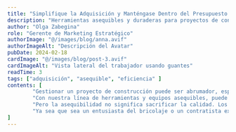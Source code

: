 ```yaml
---
title: "Simplifique la Adquisición y Manténgase Dentro del Presupuesto con ScrewFast"
description: "Herramientas asequibles y duraderas para proyectos de construcción eficientes"
author: "Olga Zabegina"
role: "Gerente de Marketing Estratégico"
authorImage: "@/images/blog/anna.avif"
authorImageAlt: "Descripción del Avatar"
pubDate: 2024-02-18
cardImage: "@/images/blog/post-3.avif"
cardImageAlt: "Vista lateral del trabajador usando guantes"
readTime: 3
tags: ["adquisición", "asequible", "eficiencia" ]
contents: [
        "Gestionar un proyecto de construcción puede ser abrumador, especialmente cuando se trata de adquisiciones. Por eso ScrewFast está comprometido a simplificar el proceso y mantener sus proyectos dentro del presupuesto.",
        "Con nuestra línea de herramientas y equipos asequibles, puede encontrar todo lo que necesita sin quebrar el banco. Nuestro diseño centrado en el usuario asegura que nuestros productos sean fáciles de usar, ahorrándole tiempo y frustración en el sitio de trabajo.",
        "Pero la asequibilidad no significa sacrificar la calidad. Los productos de ScrewFast están construidos para durar, proporcionando rendimiento confiable y durabilidad cuando más los necesita. Y con nuestra documentación integral y tutoriales, puede integrar nuestros productos sin problemas en su flujo de trabajo, maximizando la eficiencia y productividad.",
        "Ya sea que sea un entusiasta del bricolaje o un contratista experimentado, ScrewFast tiene las soluciones que necesita para tener éxito. Experimente la diferencia por sí mismo y vea por qué ScrewFast es la opción de confianza para necesidades de ferretería y construcción."
]
---
```

